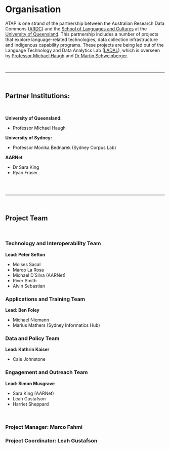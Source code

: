 # Organisation


ATAP is one strand of the partnership between the Australian Research Data Commons ([ARDC](https://ardc.edu.au/)) and the [School of Languages and Cultures](https://languages-cultures.uq.edu.au/) at the [University of Queensland](https://www.uq.edu.au/). This partnership includes a number of  projects that explore language-related technologies, data collection infrastructure and Indigenous capability programs. These projects are being led out of the Language Technology and Data Analytics Lab ([LADAL](https://slcladal.github.io/index.html)), which is overseen by [Professor Michael Haugh](https://languages-cultures.uq.edu.au/profile/1498/michael-haugh) and [Dr Martin Schweinberger](https://languages-cultures.uq.edu.au/profile/4295/martin-schweinberger).

<br />
<hr />
<br />

## Partner Institutions:
<br />

**University of Queensland:** 

- Professor Michael Haugh

**University of Sydney:**

- Professor Monika Bednarek (Sydney Corpus Lab)

**AARNet**

- Dr Sara King
- Ryan Fraser
<br />
<br />
<hr />
<br />

## Project Team
<br />

### Technology and Interoperability Team

**Lead: Peter Sefton**

- Moises Sacal
- Marco La Rosa
- Michael D’Silva (AARNet)
- River Smith
- Alvin Sebastian

### Applications and Training Team

**Lead: Ben Foley**

- Michael Niemann
- Marius Mathers (Sydney Informatics Hub)

### Data and Policy Team

**Lead: Kathrin Kaiser**

- Cale Johnstone

### Engagement and Outreach Team

**Lead: Simon Musgrave**

- Sara King (AARNet)
- Leah Gustafson
- Harriet Sheppard

<br />

### Project Manager: Marco Fahmi

### Project Coordinator: Leah Gustafson


